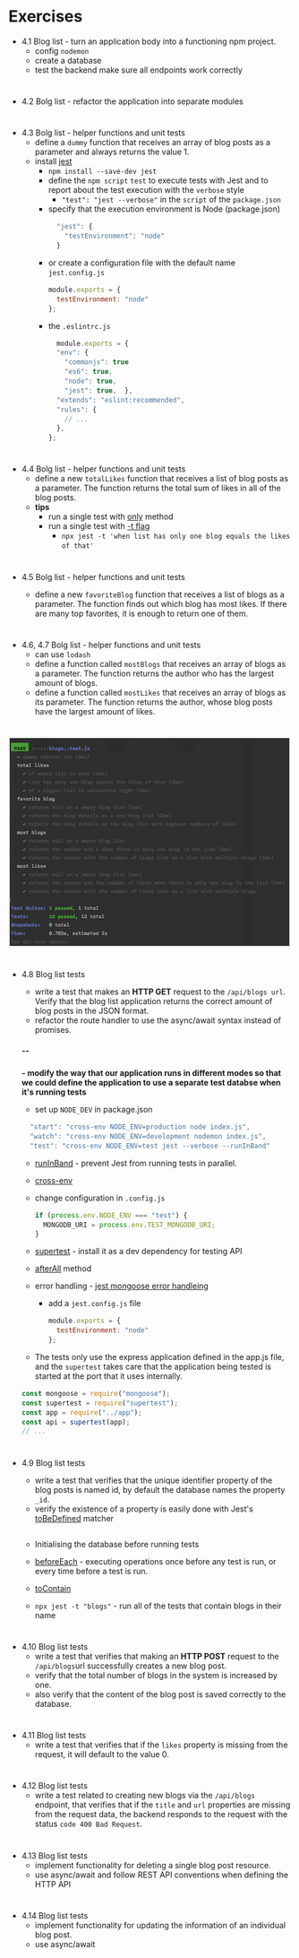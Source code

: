 # Exercises

- 4.1 Blog list - turn an application body into a functioning npm project.
  - config `nodemon`
  - create a database
  - test the backend make sure all endpoints work correctly

#

- 4.2 Bolg list - refactor the application into separate modules

#

- 4.3 Bolg list - helper functions and unit tests
  - define a `dummy` function that receives an array of blog posts as a parameter and always returns the value 1.
  - install [jest](https://jestjs.io/)
    - `npm install --save-dev jest`
    - define the `npm script` `test` to execute tests with Jest and to report about the test execution with the `verbose` style
      - `"test": "jest --verbose"` in the `script` of the `package.json`
    - specify that the execution environment is Node (package.json)
      ```javascript
        "jest": {
          "testEnvironment": "node"
        }
      ```
    - or create a configuration file with the default name `jest.config.js`
      ```javascript
      module.exports = {
        testEnvironment: "node"
      };
      ```
    - the `.eslintrc.js`
      ```javascript
        module.exports = {
        "env": {
          "commonjs": true
          "es6": true,
          "node": true,
          "jest": true,  },
        "extends": "eslint:recommended",
        "rules": {
          // ...
        },
      };
      ```

#

- 4.4 Bolg list - helper functions and unit tests
  - define a new `totalLikes` function that receives a list of blog posts as a parameter. The function returns the total sum of likes in all of the blog posts.
  - **tips**
    - run a single test with [only](https://jestjs.io/docs/en/api.html#testonlyname-fn-timeout) method
    - run a single test with [-t flag](https://jestjs.io/docs/en/cli.html)
      - `npx jest -t 'when list has only one blog equals the likes of that'`

#

- 4.5 Bolg list - helper functions and unit tests

  - define a new `favoriteBlog` function that receives a list of blogs as a parameter. The function finds out which blog has most likes. If there are many top favorites, it is enough to return one of them.

#

- 4.6, 4.7 Bolg list - helper functions and unit tests
  - can use `lodash`
  - define a function called `mostBlogs` that receives an array of blogs as a parameter. The function returns the author who has the largest amount of blogs.
  - define a function called `mostLikes` that receives an array of blogs as its parameter. The function returns the author, whose blog posts have the largest amount of likes.

#

  <p align="center">
    <img src="./4_3-4_7.png">
  </p>

#

- 4.8 Blog list tests

  - write a test that makes an **HTTP GET** request to the `/api/blogs url`. Verify that the blog list application returns the correct amount of blog posts in the JSON format.
  - refactor the route handler to use the async/await syntax instead of promises.

  ##### --

  **- modify the way that our application runs in different modes so that we could define the application to use a separate test databse when it's running tests**

  - set up `NODE_DEV` in package.json

  ```javascript
    "start": "cross-env NODE_ENV=production node index.js",
    "watch": "cross-env NODE_ENV=development nodemon index.js",
    "test": "cross-env NODE_ENV=test jest --verbose --runInBand"
  ```

  - [runInBand](https://jestjs.io/docs/en/cli.html#--runinband) - prevent Jest from running tests in parallel.
  - [cross-env](https://www.npmjs.com/package/cross-env)
  - change configuration in `.config.js`
    ```javascript
    if (process.env.NODE_ENV === "test") {
      MONGODB_URI = process.env.TEST_MONGODB_URI;
    }
    ```
  - [supertest](https://github.com/visionmedia/supertest) - install it as a dev dependency for testing API
  - [afterAll](https://jestjs.io/docs/en/api.html#afterallfn-timeout) method
  - error handling - [jest mongoose error handleing](https://mongoosejs.com/docs/jest.html)

    - add a `jest.config.js` file

      ```javascript
      module.exports = {
        testEnvironment: "node"
      };
      ```

  - The tests only use the express application defined in the app.js file, and the `supertest` takes care that the application being tested is started at the port that it uses internally.

  ```javascript
  const mongoose = require("mongoose");
  const supertest = require("supertest");
  const app = require("../app");
  const api = supertest(app);
  // ...
  ```

#

- 4.9 Blog list tests

  - write a test that verifies that the unique identifier property of the blog posts is named id, by default the database names the property `_id`.
  - verify the existence of a property is easily done with Jest's [toBeDefined](https://jestjs.io/docs/en/expect#tobedefined) matcher

  ##

  - Initialising the database before running tests
  - [beforeEach](https://jestjs.io/docs/en/api.html#beforeeachfn-timeout) - executing operations once before any test is run, or every time before a test is run.

  - [toContain](https://jestjs.io/docs/en/expect.html#tocontainitem)

  - `npx jest -t "blogs"` - run all of the tests that contain blogs in their name

#

- 4.10 Blog list tests
  - write a test that verifies that making an **HTTP POST** request to the `/api/blogs`url successfully creates a new blog post.
  - verify that the total number of blogs in the system is increased by one.
  - also verify that the content of the blog post is saved correctly to the database.

#

- 4.11 Blog list tests
  - write a test that verifies that if the `likes` property is missing from the request, it will default to the value 0.

#

- 4.12 Blog list tests
  - write a test related to creating new blogs via the `/api/blogs` endpoint, that verifies that if the `title` and `url` properties are missing from the request data, the backend responds to the request with the status `code 400 Bad Request`.

#

- 4.13 Blog list tests
  - implement functionality for deleting a single blog post resource.
  - use async/await and follow REST API conventions when defining the HTTP API

#

- 4.14 Blog list tests
  - implement functionality for updating the information of an individual blog post.
  - use async/await
